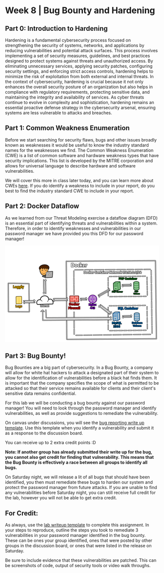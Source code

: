 # Week 8 | Bug Bounty and Hardening

## Part 0: Introduction to Hardening
Hardening is a fundamental cybersecurity process focused on strengthening the security of systems, networks, and applications by reducing vulnerabilities and potential attack surfaces. This process involves implementing a set of security measures, guidelines, and best practices designed to protect systems against threats and unauthorized access. By eliminating unnecessary services, applying security patches, configuring security settings, and enforcing strict access controls, hardening helps to minimize the risk of exploitation from both external and internal threats. In the context of cybersecurity, hardening is crucial because it not only enhances the overall security posture of an organization but also helps in compliance with regulatory requirements, protecting sensitive data, and maintaining the integrity and availability of services. As cyber threats continue to evolve in complexity and sophistication, hardening remains an essential proactive defense strategy in the cybersecurity arsenal, ensuring systems are less vulnerable to attacks and breaches.

## Part 1: Common Weakness Enumeration

Before we start searching for security flaws, bugs and other issues broadly known as weaknesses it would be useful to know the industry standard names for the weaknesses we find. The Common Weakness Enumeration (CWE) is a list of common software and hardware weakness types that have security implications. This list is developed by the MITRE corporation and allows for universal language to describe hardware and software vulnerabilities. 

We will cover this more in class later today, and you can learn more about CWEs [here](https://cwe.mitre.org/). If you do identify a weakness to include in your report, do you best to find the industry standard CWE to include in your report.

## Part 2: Docker Dataflow

As we learned from our Threat Modeling exercise a dataflow diagram (DFD) is an essential part of identifying threats and vulnerabilities within a system. Therefore, in order to identify weaknesses and vulnerabilities in our password manager we have provided you this DFD for our password manager!

![Password Manager Dataflow](/lab-writeup-imgs/pw_manager_diagram.png)

## Part 3: Bug Bounty!
Bug Bounties are a big part of cybersecurity. In a Bug Bounty, a company will allow for white hat hackers to attack a designated part of their system to allow for the identification of vulnerabilities before a black hat finds them. It is important that the company specifies the scope of what is permitted to be attacked so that their service remains available for clients and their client's sensitive data remains confidential.

For this lab we will be conducting a bug bounty against our password manager! You will need to look through the password manager and identify vulnerabilities, as well as provide suggestions to remediate the vulnerability.

On canvas under discussions, you will see the [bug reporting write up template](https://canvas.uw.edu/courses/1729860/discussion_topics/9002057). Use this template when you identify a vulnerability and submit it as a response to the discussion board.

You can receive up to 2 extra credit points :D

**Note: If another group has already submitted their write up for the bug, you cannot also get credit for finding that vulnerability. This means that the Bug Bounty is effectively a race between all groups to identify all bugs.**

On Saturday night, we will release a lit of all bugs that should have been identified, you then must remediate these bugs to harden our system and protect the password manager from future attacks. If you are unable to find any vulnerabilities before Saturday night, you can still receive full credit for the lab, however you will not be able to get extra credit.

## For Credit:
As always, use the [lab writeup template](https://docs.google.com/document/d/1gliRFuhTionjU2jZqHD3-7dV9WwnrsiVSW3QV0cBuBk/edit) to complete this assignment. In your steps to reproduce, outline the steps you took to remediate 3 vulnerabilities in your password manager identified in the bug bounty. These can be ones your group identified, ones that were posted by other groups in the discussion board, or ones that were listed in the release on Saturday. 

Be sure to include evidence that these vulnerabilities are patched. This can be screenshots of code, output of security tools or video walk throughs.